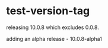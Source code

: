 # test-version-tag

releasing 10.0.8
which excludes 0.0.8.

adding an alpha release - 10.0.8-alpha1
